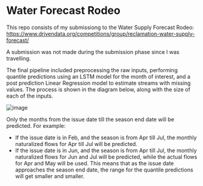 # Water Forecast Rodeo

This repo consists of my submissiong to the Water Supply Forecast Rodeo: https://www.drivendata.org/competitions/group/reclamation-water-supply-forecast/

A submission was not made during the submission phase since I was travelling. 

The final pipeline included preprocessing the raw inputs, performing quantile predictions using an LSTM model for the month of interest, and a post prediction Linear Regression model to estimate streams with missing values. The process is shown in the diagram below, along with the size of each of the inputs.

![image](https://github.com/quekyuchern/waterforecast/assets/40288437/25d7d34c-2fb9-49a8-8bab-a60195b2990a)

Only the months from the issue date till the season end date will be predicted. For example:
  - If the issue date is in Feb, and the season is from Apr till Jul, the monthly naturalized flows for Apr till Jul will be predicted.
  - If the issue date is in Jun, and the season is from Apr till Jul, the monthly naturalized flows for Jun and Jul will be predicted, while the actual flows for Apr and May will be used.
This means that as the issue date approaches the season end date, the range for the quantile predictions will get smaller and smaller.

